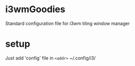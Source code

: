 # i3wmGoodies
Standard configuration file for i3wm tiling window manager

# setup
Just add 'config' file in 
`<addr>` ~/.config/i3/
